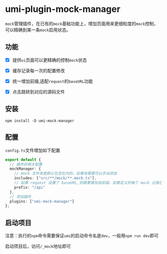 # umi-plugin-mock-manager

`mock`管理插件，在已有的`mock`基础功能上，增加页面用来更细粒度的`mock`控制，可以精确到某一条`mock`启用状态。

## 功能

- [x] 提供`ui`页面可以更精确的控制`mock`状态

- [x] 缓存记录每一次的配置修改

- [x] 统一增加前缀,适配`request`的`baseURL`功能

- [x] 点击跳转到对应的源码文件

## 安装

`npm install -D umi-mock-manager`

## 配置

`config.ts`文件增加如下配置

```ts
export default {
  // 插件的相关配置
  mockManager: {
    // mock 文件夹是默认包含在内的，如果有需要可以手动添加
    includes: ["src/**/mock/**.mock.ts"],
    // 如果 request 设置了 baseURL,则需要增加该前缀，如果定义的每个 mock 记录已包含，则可以不用设置
    prefix: "/api"
  },
  // 添加插件
  plugins: ["umi-mock-manager"]
};
```

## 启动项目

注意：执行的`npm`命令需要保证`umi`的启动命令名是`dev`，一般用`npm run dev`即可

启动项目后，访问`/_mock`地址即可
